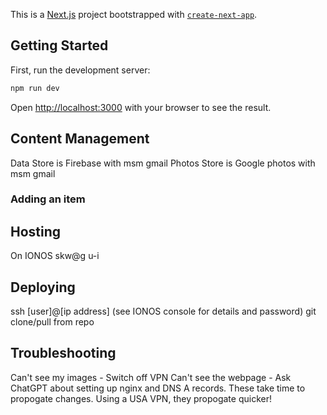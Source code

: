 This is a [Next.js](https://nextjs.org) project bootstrapped with [`create-next-app`](https://nextjs.org/docs/app/api-reference/cli/create-next-app).

## Getting Started

First, run the development server:

```bash
npm run dev
```

Open [http://localhost:3000](http://localhost:3000) with your browser to see the result.

## Content Management

Data Store is Firebase with msm gmail
Photos Store is Google photos with msm gmail

### Adding an item


## Hosting
On IONOS skw@g u-i

## Deploying
ssh [user]@[ip address]
(see IONOS console for details and password)
git clone/pull from repo

## Troubleshooting
Can't see my images - Switch off VPN
Can't see the webpage - Ask ChatGPT about setting up nginx and DNS A records.  These take time to propogate changes. Using a USA VPN, they propogate quicker!




